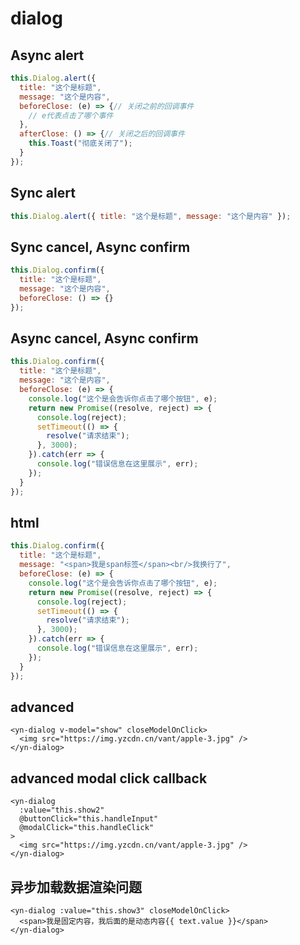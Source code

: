 <demo-mobile location="https://ui.dullar.xyz/mercury/#/dialog"></demo-mobile>
# dialog

## Async alert
```js
this.Dialog.alert({
  title: "这个是标题",
  message: "这个是内容",
  beforeClose: (e) => {// 关闭之前的回调事件
    // e代表点击了哪个事件
  },
  afterClose: () => {// 关闭之后的回调事件
    this.Toast("彻底关闭了");
  }
});
```

## Sync alert
```js
this.Dialog.alert({ title: "这个是标题", message: "这个是内容" });
```

## Sync cancel, Async confirm
```js
this.Dialog.confirm({
  title: "这个是标题",
  message: "这个是内容",
  beforeClose: () => {}
});
```

## Async cancel, Async confirm
```js
this.Dialog.confirm({
  title: "这个是标题",
  message: "这个是内容",
  beforeClose: (e) => {
    console.log("这个是会告诉你点击了哪个按钮", e);
    return new Promise((resolve, reject) => {
      console.log(reject);
      setTimeout(() => {
        resolve("请求结束");
      }, 3000);
    }).catch(err => {
      console.log("错误信息在这里展示", err);
    });
  }
});
```

## html
```js
this.Dialog.confirm({
  title: "这个是标题",
  message: "<span>我是span标签</span><br/>我换行了",
  beforeClose: (e) => {
    console.log("这个是会告诉你点击了哪个按钮", e);
    return new Promise((resolve, reject) => {
      console.log(reject);
      setTimeout(() => {
        resolve("请求结束");
      }, 3000);
    }).catch(err => {
      console.log("错误信息在这里展示", err);
    });
  }
});
```
## advanced
```vue
<yn-dialog v-model="show" closeModelOnClick>
  <img src="https://img.yzcdn.cn/vant/apple-3.jpg" />
</yn-dialog>
```
## advanced modal click callback
```vue
<yn-dialog
  :value="this.show2"
  @buttonClick="this.handleInput"
  @modalClick="this.handleClick"
>
  <img src="https://img.yzcdn.cn/vant/apple-3.jpg" />
</yn-dialog>
```
## 异步加载数据渲染问题
```vue
<yn-dialog :value="this.show3" closeModelOnClick>
  <span>我是固定内容，我后面的是动态内容{{ text.value }}</span>
</yn-dialog>
```


